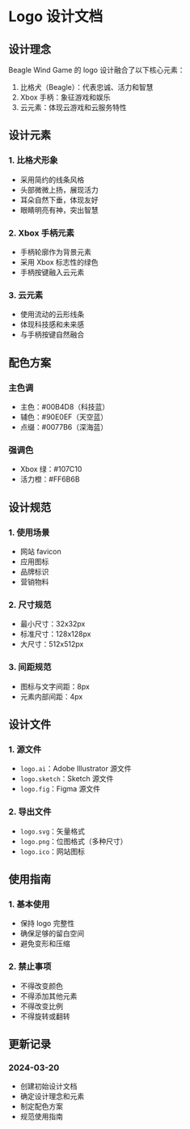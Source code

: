 # Logo 设计文档

## 设计理念

Beagle Wind Game 的 logo 设计融合了以下核心元素：

1. 比格犬（Beagle）：代表忠诚、活力和智慧
2. Xbox 手柄：象征游戏和娱乐
3. 云元素：体现云游戏和云服务特性

## 设计元素

### 1. 比格犬形象

- 采用简约的线条风格
- 头部微微上扬，展现活力
- 耳朵自然下垂，体现友好
- 眼睛明亮有神，突出智慧

### 2. Xbox 手柄元素

- 手柄轮廓作为背景元素
- 采用 Xbox 标志性的绿色
- 手柄按键融入云元素

### 3. 云元素

- 使用流动的云形线条
- 体现科技感和未来感
- 与手柄按键自然融合

## 配色方案

### 主色调

- 主色：#00B4D8（科技蓝）
- 辅色：#90E0EF（天空蓝）
- 点缀：#0077B6（深海蓝）

### 强调色

- Xbox 绿：#107C10
- 活力橙：#FF6B6B

## 设计规范

### 1. 使用场景

- 网站 favicon
- 应用图标
- 品牌标识
- 营销物料

### 2. 尺寸规范

- 最小尺寸：32x32px
- 标准尺寸：128x128px
- 大尺寸：512x512px

### 3. 间距规范

- 图标与文字间距：8px
- 元素内部间距：4px

## 设计文件

### 1. 源文件

- `logo.ai`：Adobe Illustrator 源文件
- `logo.sketch`：Sketch 源文件
- `logo.fig`：Figma 源文件

### 2. 导出文件

- `logo.svg`：矢量格式
- `logo.png`：位图格式（多种尺寸）
- `logo.ico`：网站图标

## 使用指南

### 1. 基本使用

- 保持 logo 完整性
- 确保足够的留白空间
- 避免变形和压缩

### 2. 禁止事项

- 不得改变颜色
- 不得添加其他元素
- 不得改变比例
- 不得旋转或翻转

## 更新记录

### 2024-03-20

- 创建初始设计文档
- 确定设计理念和元素
- 制定配色方案
- 规范使用指南

